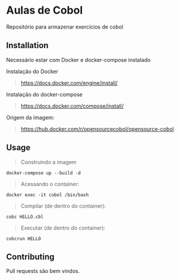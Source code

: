 # Aulas de Cobol

Repositório para armazenar exercícios de cobol



## Installation

Necessário estar com Docker e docker-compose instalado

Instalação do Docker  
> https://docs.docker.com/engine/install/

Instalação do docker-compose
> https://docs.docker.com/compose/install/


Origem da imagem:  
> https://hub.docker.com/r/opensourcecobol/opensource-cobol



## Usage

> Construindo a imagem
```shell
docker-compose up --build -d
```

> Acessando o container:
```shell
docker exec -it cobol /bin/bash
```

> Compilar (de dentro do container):
```shell
cobc HELLO.cbl
```

> Executar (de dentro do container):
```shell
cobcrun HELLO
```


## Contributing
Pull requests são bem vindos.